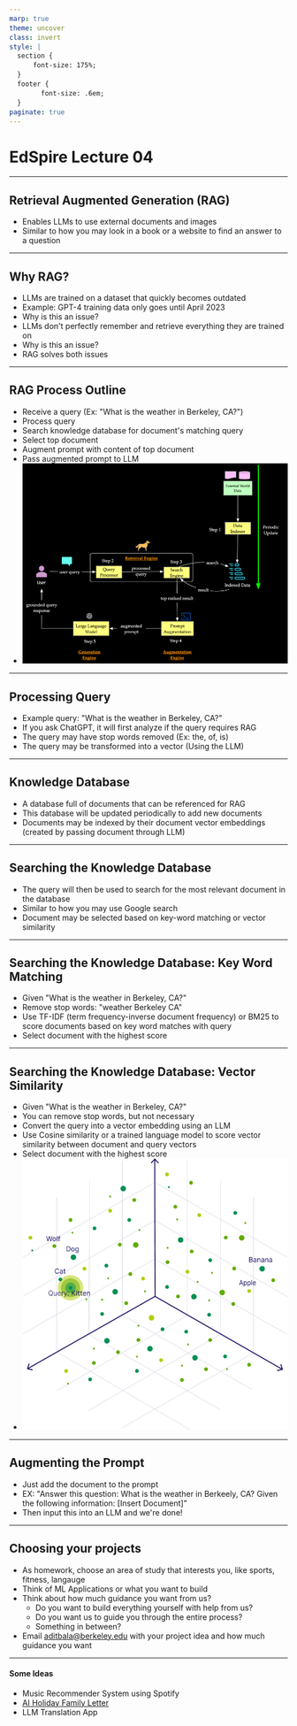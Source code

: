 ```yaml
---
marp: true
theme: uncover
class: invert
style: |
  section {
      font-size: 175%;
  }
  footer {
        font-size: .6em;
  }
paginate: true
---
```


<!--
_paginate: false
_footer: Slides available at https://edspire.aditbala.com/docs/lesson3 
_class: lead invert
-->

# <!--fit--> EdSpire Lecture 04
---
## Retrieval Augmented Generation (RAG)
- Enables LLMs to use external documents and images
- Similar to how you may look in a book or a website to find an answer to a question

---

## Why RAG?
- LLMs are trained on a dataset that quickly becomes outdated
- Example: GPT-4 training data only goes until April 2023
- Why is this an issue?
- LLMs don't perfectly remember and retrieve everything they are trained on
- Why is this an issue?
- RAG solves both issues
---
## RAG Process Outline
- Receive a query (Ex: "What is the weather in Berkeley, CA?")
- Process query
- Search knowledge database for document's matching query
- Select top document
- Augment prompt with content of top document
- Pass augmented prompt to LLM
- ![width:200px](../img/rag_diag.png)
---
## Processing Query
- Example query: "What is the weather in Berkeley, CA?"
- If you ask ChatGPT, it will first analyze if the query requires RAG	
- The query may have stop words removed (Ex: the, of, is)
- The query may be transformed into a vector (Using the LLM)
---
## Knowledge Database
- A database full of documents that can be referenced for RAG
- This database will be updated periodically to add new documents
- Documents may be indexed by their document vector embeddings (created by passing document through LLM)
---
## Searching the Knowledge Database
- The query will then be used to search for the most relevant document in the database
- Similar to how you may use Google search
- Document may be selected based on key-word matching or vector similarity
---
## Searching the Knowledge Database: Key Word Matching
- Given "What is the weather in Berkeley, CA?"
- Remove stop words: "weather Berkeley CA"
- Use TF-IDF (term frequency-inverse document frequency) or BM25 to score documents based on key word matches with query
- Select document with the highest score
---
## Searching the Knowledge Database: Vector Similarity
- Given "What is the weather in Berkeley, CA?"
- You can remove stop words, but not necessary
- Convert the query into a vector embedding using an LLM
- Use Cosine similarity or a trained language model to score vector similarity between document and query vectors
- Select document with the highest score
- ![width:200px](../img/vector_db.jpg)
---
## Augmenting the Prompt
- Just add the document to the prompt
- EX: "Answer this question: What is the weather in Berkeely, CA?
	Given the following information: [Insert Document]"
- Then input this into an LLM and we're done!

---

## Choosing your projects

- As homework, choose an area of study that interests you, like sports, fitness, langauge
- Think of ML Applications or what you want to build
- Think about how much guidance you want from us?
  - Do you want to build everything yourself with help from us?
  - Do you want us to guide you through the entire process?
  - Something in between?
- Email aditbala@berkeley.edu with your project idea and how much guidance you want

---

#### Some Ideas

- Music Recommender System using Spotify
- [AI Holiday Family Letter](https://family-chatbot.vercel.app/)
- LLM Translation App



